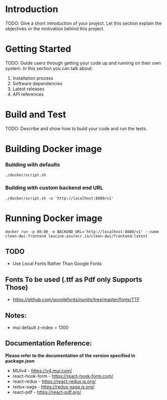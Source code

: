 # Introduction

TODO: Give a short introduction of your project. Let this section explain the objectives or the motivation behind this project.

# Getting Started

TODO: Guide users through getting your code up and running on their own system. In this section you can talk about:

1. Installation process
2. Software dependencies
3. Latest releases
4. API references

# Build and Test

TODO: Describe and show how to build your code and run the tests.

# Building Docker image

### Building with defaults
`./docker/script.sh`

### Building with custom backend end URL
`./docker/script.sh -a 'http://localhost:8080/v1'`

# Running Docker image
`docker run -p 80:80 -e BACKEND_URL='http://localhost:8080/v1' --name cleen-dwi-frontend leucine.azurecr.io/cleen-dwi/frontend:latest`

## TODO
- Use Local Fonts Rather Than Google Fonts

## Fonts To be used (.ttf as Pdf only Supports Those)
- https://github.com/googlefonts/nunito/tree/master/fonts/TTF

## Notes:
- mui default z-index = 1300

## Documentation Reference:
 **Please refer to the documentation of the version specified in package.json**
- MUIv4 - https://v4.mui.com/
- react-hook-form - https://react-hook-form.com/
- react-redux - https://react-redux.js.org/
- redux-saga - https://redux-saga.js.org/
- react-pdf - https://react-pdf.org/
